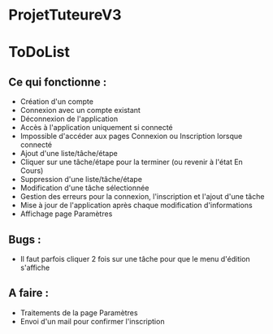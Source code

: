 # ProjetTuteureV3
<h1>ToDoList</h1>

<h2>Ce qui fonctionne :</h2>
<ul>
  <li>Création d'un compte</li>
  <li>Connexion avec un compte existant</li>
  <li>Déconnexion de l'application</li>
  <li>Accès à l'application uniquement si connecté</li>
  <li>Impossible d'accéder aux pages Connexion ou Inscription lorsque connecté</li>
  <li>Ajout d'une liste/tâche/étape</li>
  <li>Cliquer sur une tâche/étape pour la terminer (ou revenir à l'état En Cours)</li>
  <li>Suppression d'une liste/tâche/étape</li>
  <li>Modification d'une tâche sélectionnée</li>
  <li>Gestion des erreurs pour la connexion, l'inscription et l'ajout d'une tâche</li>
  <li>Mise à jour de l'application après chaque modification d'informations</li>
  <li>Affichage page Paramètres</li>
</ul>

<h2>Bugs :</h2>
<ul>
  <li>Il faut parfois cliquer 2 fois sur une tâche pour que le menu d'édition s'affiche</li>
</ul>

<h2>A faire :</h2>
<ul>
  <li>Traitements de la page Paramètres</li>
  <li>Envoi d'un mail pour confirmer l'inscription</li>
</ul>
